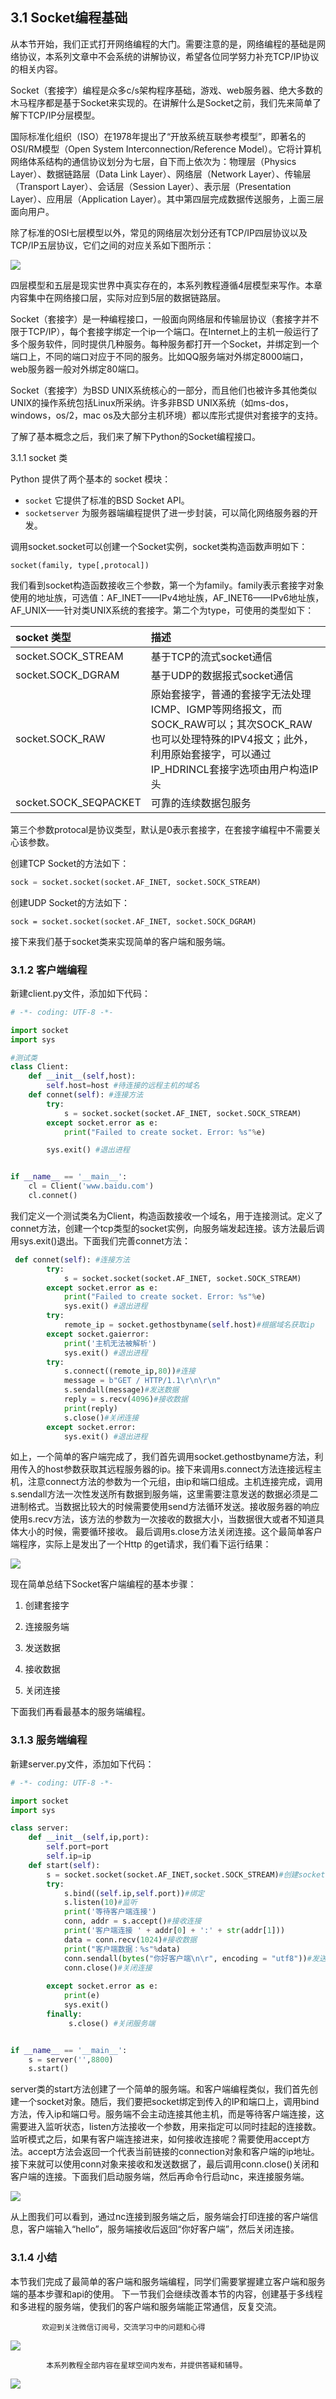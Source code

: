 ## 3.1 Socket编程基础

从本节开始，我们正式打开网络编程的大门。需要注意的是，网络编程的基础是网络协议，本系列文章中不会系统的讲解协议，希望各位同学努力补充TCP/IP协议的相关内容。

Socket（套接字）编程是众多c/s架构程序基础，游戏、web服务器、绝大多数的木马程序都是基于Socket来实现的。在讲解什么是Socket之前，我们先来简单了解下TCP/IP分层模型。

国际标准化组织（ISO）在1978年提出了“开放系统互联参考模型”，即著名的OSI/RM模型（Open System Interconnection/Reference Model）。它将计算机网络体系结构的通信协议划分为七层，自下而上依次为：物理层（Physics Layer）、数据链路层（Data Link Layer）、网络层（Network Layer）、传输层（Transport Layer）、会话层（Session Layer）、表示层（Presentation Layer）、应用层（Application Layer）。其中第四层完成数据传送服务，上面三层面向用户。

除了标准的OSI七层模型以外，常见的网络层次划分还有TCP/IP四层协议以及TCP/IP五层协议，它们之间的对应关系如下图所示：

![](img/1.jpg)


四层模型和五层是现实世界中真实存在的，本系列教程遵循4层模型来写作。本章内容集中在网络接口层，实际对应到5层的数据链路层。

Socket（套接字）是一种编程接口，一般面向网络层和传输层协议（套接字并不限于TCP/IP），每个套接字绑定一个ip一个端口。在Internet上的主机一般运行了多个服务软件，同时提供几种服务。每种服务都打开一个Socket，并绑定到一个端口上，不同的端口对应于不同的服务。比如QQ服务端对外绑定8000端口，web服务器一般对外绑定80端口。

Socket（套接字）为BSD UNIX系统核心的一部分，而且他们也被许多其他类似UNIX的操作系统包括Linux所采纳。许多非BSD UNIX系统（如ms-dos，windows，os/2，mac os及大部分主机环境）都以库形式提供对套接字的支持。

了解了基本概念之后，我们来了解下Python的Socket编程接口。

3.1.1 socket 类

Python 提供了两个基本的 socket 模块：

* `socket` 它提供了标准的BSD Socket API。
* `socketserver` 为服务器端编程提供了进一步封装，可以简化网络服务器的开发。

调用socket.socket可以创建一个Socket实例，socket类构造函数声明如下：

```
socket(family, type[,protocal])
```

我们看到socket构造函数接收三个参数，第一个为family。family表示套接字对象使用的地址族，可选值：AF_INET——IPv4地址族，AF_INET6——IPv6地址族，AF_UNIX——针对类UNIX系统的套接字。第二个为type，可使用的类型如下：

socket 类型 | 描述 
:--- | :---
socket.SOCK_STREAM | 基于TCP的流式socket通信
socket.SOCK_DGRAM | 基于UDP的数据报式socket通信
socket.SOCK_RAW | 原始套接字，普通的套接字无法处理ICMP、IGMP等网络报文，而SOCK_RAW可以；其次SOCK_RAW也可以处理特殊的IPV4报文；此外，利用原始套接字，可以通过IP_HDRINCL套接字选项由用户构造IP头
socket.SOCK_SEQPACKET | 可靠的连续数据包服务

第三个参数protocal是协议类型，默认是0表示套接字，在套接字编程中不需要关心该参数。

创建TCP Socket的方法如下：
```Python
sock = socket.socket(socket.AF_INET, socket.SOCK_STREAM)
```
创建UDP Socket的方法如下：
```
sock = socket.socket(socket.AF_INET, socket.SOCK_DGRAM)
```

接下来我们基于socket类来实现简单的客户端和服务端。

### 3.1.2 客户端编程

新建client.py文件，添加如下代码：

```Python
# -*- coding: UTF-8 -*-

import socket
import sys

#测试类
class Client:
    def __init__(self,host):
        self.host=host #待连接的远程主机的域名
    def connet(self): #连接方法
        try:
            s = socket.socket(socket.AF_INET, socket.SOCK_STREAM)
        except socket.error as e:
            print("Failed to create socket. Error: %s"%e)

        sys.exit() #退出进程


if __name__ == '__main__':
    cl = Client('www.baidu.com')
    cl.connet()
```

我们定义一个测试类名为Client，构造函数接收一个域名，用于连接测试。定义了connet方法，创建一个tcp类型的socket实例，向服务端发起连接。该方法最后调用sys.exit()退出。下面我们完善connet方法：

```Python
 def connet(self): #连接方法
        try:
            s = socket.socket(socket.AF_INET, socket.SOCK_STREAM)
        except socket.error as e:
            print("Failed to create socket. Error: %s"%e)
            sys.exit() #退出进程
        try:
            remote_ip = socket.gethostbyname(self.host)#根据域名获取ip
        except socket.gaierror:
            print('主机无法被解析')
            sys.exit() #退出进程
        try:
            s.connect((remote_ip,80))#连接
            message = b"GET / HTTP/1.1\r\n\r\n"
            s.sendall(message)#发送数据
            reply = s.recv(4096)#接收数据
            print(reply)
            s.close()#关闭连接
        except socket.error:
            sys.exit() #退出进程
```
如上，一个简单的客户端完成了，我们首先调用socket.gethostbyname方法，利用传入的host参数获取其远程服务器的ip。接下来调用s.connect方法连接远程主机，注意connect方法的参数为一个元组，由ip和端口组成。主机连接完成，调用 s.sendall方法一次性发送所有数据到服务端，这里需要注意发送的数据必须是二进制格式。当数据比较大的时候需要使用send方法循环发送。接收服务器的响应使用s.recv方法，该方法的参数为一次接收的数据大小，当数据很大或者不知道具体大小的时候，需要循环接收。 最后调用s.close方法关闭连接。这个最简单客户端程序，实际上是发出了一个Http 的get请求，我们看下运行结果：

![](img/2.png)

现在简单总结下Socket客户端编程的基本步骤：
1. 创建套接字

2. 连接服务端

3. 发送数据

4. 接收数据

5. 关闭连接

下面我们再看最基本的服务端编程。

### 3.1.3 服务端编程

新建server.py文件，添加如下代码：

```Python
# -*- coding: UTF-8 -*-

import socket
import sys

class server:
    def __init__(self,ip,port):
        self.port=port
        self.ip=ip
    def start(self):
        s = socket.socket(socket.AF_INET,socket.SOCK_STREAM)#创建socket
        try:
            s.bind((self.ip,self.port))#绑定
            s.listen(10)#监听
            print('等待客户端连接')
            conn, addr = s.accept()#接收连接
            print('客户端连接 ' + addr[0] + ':' + str(addr[1]))
            data = conn.recv(1024)#接收数据
            print("客户端数据：%s"%data)
            conn.sendall(bytes("你好客户端\n\r", encoding = "utf8"))#发送数据
            conn.close()#关闭连接
           
        except socket.error as e:
            print(e)
            sys.exit()
        finally:
             s.close() #关闭服务端


if __name__ == '__main__':
    s = server('',8800)
    s.start()

```
server类的start方法创建了一个简单的服务端。和客户端编程类似，我们首先创建一个socket对象。随后，我们要把socket绑定到传入的IP和端口上，调用bind方法，传入ip和端口号。服务端不会主动连接其他主机，而是等待客户端连接，这需要进入监听状态，listen方法接收一个参数，用来指定可以同时挂起的连接数。监听模式之后，如果有客户端连接进来，如何接收连接呢？需要使用accept方法。accept方法会返回一个代表当前链接的connection对象和客户端的ip地址。接下来就可以使用conn对象来接收和发送数据了，最后调用conn.close()关闭和客户端的连接。下面我们启动服务端，然后再命令行启动nc，来连接服务端。

![](img/4.png)

从上图我们可以看到，通过nc连接到服务端之后，服务端会打印连接的客户端信息，客户端输入“hello”，服务端接收后返回“你好客户端”，然后关闭连接。

### 3.1.4  小结

本节我们完成了最简单的客户端和服务端编程，同学们需要掌握建立客户端和服务端的基本步骤和api的使用。 下一节我们会继续改善本节的内容，创建基于多线程和多进程的服务端，使我们的客户端和服务端能正常通信，反复交流。

           欢迎到关注微信订阅号，交流学习中的问题和心得


![](img/0.jpg)  

            本系列教程全部内容在星球空间内发布，并提供答疑和辅导。

![](img/00.jpeg) 